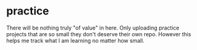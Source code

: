 # practice
There will be nothing truly "of value" in here. Only uploading practice projects that are so small they don't deserve their own repo. However this helps me track what I am learning no matter how small.

